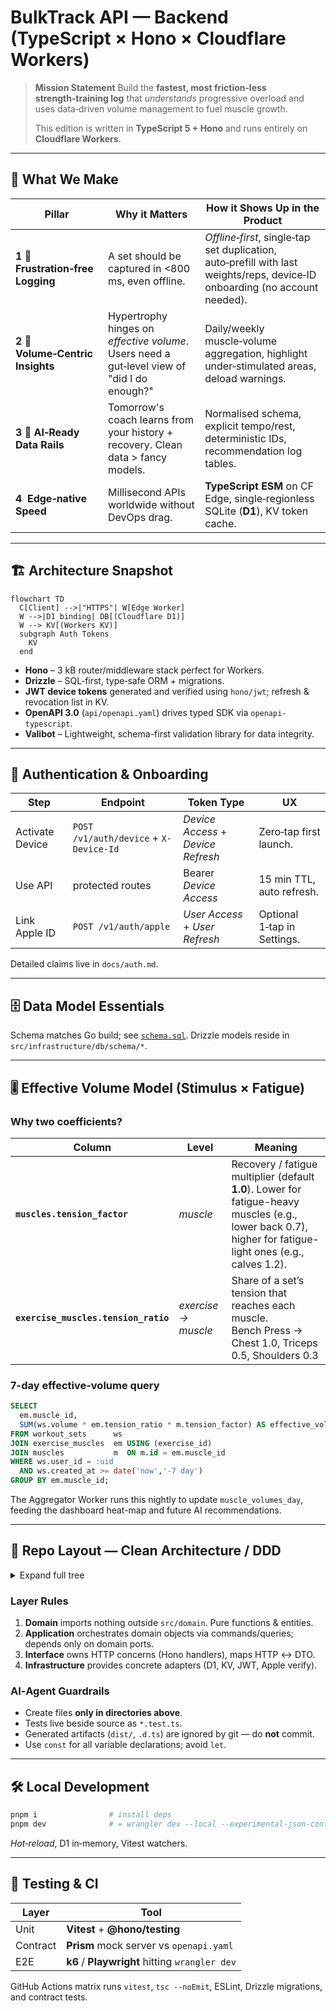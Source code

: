 # BulkTrack API — Backend (TypeScript × Hono × Cloudflare Workers)

> **Mission Statement** Build the **fastest, most friction‑less strength‑training log** that *understands* progressive overload and
> uses data‑driven volume management to fuel muscle growth.
>
> This edition is written in **TypeScript 5 + Hono** and runs entirely on **Cloudflare Workers**.

---

## 🧐 What We Make

| Pillar                            | Why it Matters                                                                               | How it Shows Up in the Product                                                                                              |
| --------------------------------- | -------------------------------------------------------------------------------------------- | --------------------------------------------------------------------------------------------------------------------------- |
| **1 📓 Frustration‑free Logging** | A set should be captured in <800 ms, even offline.                                           | *Offline‑first*, single‑tap set duplication, auto‑prefill with last weights/reps, device‑ID onboarding (no account needed). |
| **2 🧮 Volume‑Centric Insights**  | Hypertrophy hinges on *effective volume*. Users need a gut‑level view of "did I do enough?" | Daily/weekly muscle‑volume aggregation, highlight under‑stimulated areas, deload warnings.                                  |
| **3 🤖 AI‑Ready Data Rails**      | Tomorrow's coach learns from your history + recovery. Clean data > fancy models.             | Normalised schema, explicit tempo/rest, deterministic IDs, recommendation log tables.                                       |
| **4 ️ Edge‑native Speed**       | Millisecond APIs worldwide without DevOps drag.                                              | **TypeScript ESM** on CF Edge, single‑regionless SQLite (**D1**), KV token cache.                                           |

---

## 🏗️ Architecture Snapshot

```mermaid
flowchart TD
  C[Client] -->|"HTTPS"| W[Edge Worker]
  W -->|D1 binding| DB[(Cloudflare D1)]
  W --> KV[(Workers KV)]
  subgraph Auth Tokens
    KV
  end
```

* **Hono** – 3 kB router/middleware stack perfect for Workers.
* **Drizzle** – SQL‑first, type‑safe ORM + migrations.
* **JWT device tokens** generated and verified using `hono/jwt`; refresh & revocation list in KV.
* **OpenAPI 3.0** (`api/openapi.yaml`) drives typed SDK via `openapi-typescript`.
* **Valibot** – Lightweight, schema-first validation library for data integrity.

---

## 🔑 Authentication & Onboarding

| Step            | Endpoint                               | Token Type                         | UX                          |
| --------------- | -------------------------------------- | ---------------------------------- | --------------------------- |
| Activate Device | `POST /v1/auth/device` + `X-Device-Id` | *Device Access* + *Device Refresh* | Zero‑tap first launch.      |
| Use API         | protected routes                       | Bearer *Device Access*             | 15 min TTL, auto refresh.   |
| Link Apple ID   | `POST /v1/auth/apple`                  | *User Access* + *User Refresh*     | Optional 1‑tap in Settings. |

Detailed claims live in `docs/auth.md`.

---

## 🗄️ Data Model Essentials

Schema matches Go build; see [`schema.sql`](schema.sql). Drizzle models reside in `src/infrastructure/db/schema/*`.

---

## 🎚️ Effective Volume Model (Stimulus × Fatigue)

### Why two coefficients?

| Column                               | Level               | Meaning                                                                                                                                                    |
| ------------------------------------ | ------------------- | ---------------------------------------------------------------------------------------------------------------------------------------------------------- |
| **`muscles.tension_factor`**         | *muscle*            | Recovery / fatigue multiplier (default **1.0**). Lower for fatigue-heavy muscles (e.g., lower back 0.7), higher for fatigue-light ones (e.g., calves 1.2). |
| **`exercise_muscles.tension_ratio`** | *exercise → muscle* | Share of a set’s tension that reaches each muscle.<br>Bench Press → Chest 1.0, Triceps 0.5, Shoulders 0.3                                                  |

### 7-day effective-volume query

```sql
SELECT
  em.muscle_id,
  SUM(ws.volume * em.tension_ratio * m.tension_factor) AS effective_volume
FROM workout_sets      ws
JOIN exercise_muscles  em USING (exercise_id)
JOIN muscles           m  ON m.id = em.muscle_id
WHERE ws.user_id = :uid
  AND ws.created_at >= date('now','-7 day')
GROUP BY em.muscle_id;
```

The Aggregator Worker runs this nightly to update `muscle_volumes_day`, feeding the dashboard heat-map and future AI recommendations.

---

## 📂 Repo Layout — Clean Architecture / DDD

<details>
<summary> Expand full tree</summary>

```text
├── src/
│   ├── domain/                    # Pure business logic (no runtime imports)
│   │   ├── exercise/
│   │   │   ├── entity.ts
│   │   │   ├── repository.ts      # interface / port
│   │   │   └── service.ts
│   │   ├── workout/
│   │   │   ├── entity.ts
│   │   │   └── service.ts
│   │   └── shared/vo/             # Value objects (IDs, units) – Zod‑validated
│   ├── application/               # Application layer (CQRS)
│   │   ├── command/
│   │   │   ├── auth/
│   │   │   │   ├── activate-device-command.ts
│   │   │   │   └── refresh-token-command.ts
│   │   │   └── exercise/
│   │   ├── query/
│   │   │   ├── dashboard/
│   │   │   │   ├── dto.ts
│   │   │   │   └── get-dashboard-data.ts
│   │   │   └── exercise/
│   │   │       ├── list-recent-exercises.ts
│   │   │       └── search-exercise.ts
│   │   ├── dto/
│   │   ├── errors.ts
│   │   ├── services/
│   │   │   ├── dashboard-data-completion.service.ts
│   │   │   ├── dashboard-muscle-group-aggregation.service.ts
│   │   │   └── workout.service.ts
│   │   └── utils/
│   ├── interface/                 # Delivery layer
│   │   └── http/
│   │       ├── router.ts          # Hono router composition
│   │       ├── middleware/
│   │       │   ├── auth.ts
│   │       │   ├── cors.ts
│   │       │   └── logging.ts
│   │       └── modules/
│   │           ├── admin/
│   │           │   ├── admin.handlers.ts
│   │           │   └── admin.routes.ts
│   │           ├── auth/
│   │           │   ├── auth.handlers.ts
│   │           │   └── auth.routes.ts
│   │           ├── dashboard/
│   │           │   ├── dashboard.handlers.ts
│   │           │   └── dashboard.routes.ts
│   │           ├── exercise/
│   │           │   ├── exercise.handlers.ts
│   │           │   └── exercise.routes.ts
│   │           ├── set/
│   │           │   ├── set.handlers.ts
│   │           │   └── set.routes.ts
│   │           └── user/
│   │               ├── user.handlers.ts
│   │               └── user.routes.ts
│   └── infrastructure/
│       ├── db/
│       │   ├── repository/
│       │   │   ├── dashboard-repository.ts
│       │   │   ├── device-repository.ts
│       │   │   ├── drizzle-exercise-usage-repository.ts
│       │   │   ├── exercise-repository.ts
│       │   │   ├── user-repository.ts
│       │   │   └── workout-set-repository.ts
│       │   └── schema.ts
│       ├── kv/
│       │   └── token-store.ts
│       ├── auth/
│       │   └── jwt-service.ts
│       ├── logging/
│       └── service/
│           ├── dashboard-stats-service.ts
│           └── fts-service.ts
├── drizzle/                        # Migration files
├── api/
│   └── openapi.yaml
├── docs/
│   ├── auth.md
│   └── architecture.md
├── tests/
│   ├── unit/
│   ├── integration/
│   └── e2e/
├── scripts/
│   └── gen-openapi-types.sh
├── wrangler.toml
├── tsconfig.json
├── package.json
└── README.md
```
</details>

### Layer Rules

1. **Domain** imports nothing outside `src/domain`. Pure functions & entities.
2. **Application** orchestrates domain objects via commands/queries; depends only on domain ports.
3. **Interface** owns HTTP concerns (Hono handlers), maps HTTP ↔ DTO.
4. **Infrastructure** provides concrete adapters (D1, KV, JWT, Apple verify).

### AI‑Agent Guardrails

* Create files **only in directories above**.
* Tests live beside source as `*.test.ts`.
* Generated artifacts (`dist/`, `.d.ts`) are ignored by git — do **not** commit.
* Use `const` for all variable declarations; avoid `let`.

---

## 🛠️ Local Development

```bash
pnpm i                # install deps
pnpm dev              # = wrangler dev --local --experimental-json-config
```

*Hot‑reload*, D1 in‑memory, Vitest watchers.

---

## 🧪 Testing & CI

| Layer    | Tool                                           |
| -------- | ---------------------------------------------- |
| Unit     | **Vitest** + **@hono/testing**                 |
| Contract | **Prism** mock server vs `openapi.yaml`        |
| E2E      | **k6** / **Playwright** hitting `wrangler dev` |

GitHub Actions matrix runs `vitest`, `tsc --noEmit`, ESLint, Drizzle migrations, and contract tests.
